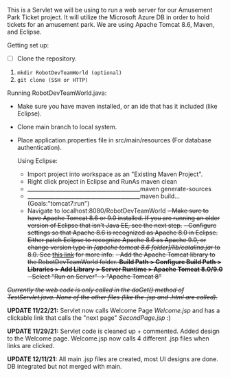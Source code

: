This is a Servlet we will be using to run a web server for our Amusement Park Ticket project. It will utilize the Microsoft Azure DB in order to hold tickets for an amusement park. We are using Apache Tomcat 8.6, Maven, and Eclipse.

Getting set up:
- [ ] Clone the repository.

1. `mkdir RobotDevTeamWorld (optional)`
2. `git clone (SSH or HTTP)`

Running RobotDevTeamWorld.java:
- Make sure you have maven installed, or an ide that has it included (like Eclipse).
- Clone main branch to local system.
- Place application.properties file in src/main/resources (For database authentication).

	Using Eclipse:
	- Import project into workspace as an "Existing Maven Project".
	- Right click project in Eclipse and RunAs maven clean
	- _________________________________________maven generate-sources
	- _________________________________________maven build... (Goals:"tomcat7:run")
	- Navigate to localhost:8080/RobotDevTeamWorld
~~- Make sure to have Apache Tomcat 8.6 or 9.0 installed. If you are running an older version of Eclipse that isn't Java EE, see the next step.~~
~~- Configure settings so that Apache 8.6 is recognized as Apache 8.0 in Eclipse. Either patch Eclipse to recognize Apache 8.6 as Apache 9.0, or change version type in *[apache tomcat 8.6 folder]/lib/catalina.jar* to 8.0. See [this link](https://bugs.eclipse.org/bugs/attachment.cgi?id=262418&action=edit) for more info.~~
~~- Add the Apache Tomcat library to the RobotDevTeamWorld folder. **Build Path > Configure Build Path > Libraries > Add Library > Server Runtime > Apache Tomcat 8.0/9.0**~~
~~- Select "Run on Server" -> "Apache Tomcat 8"~~

~~*Currently the web code is only called in the doGet() method of TestServlet.java. None of the other files (like the .jsp and .html are called).*~~
 
**UPDATE 11/22/21:** Servlet now calls Welcome Page *Welcome.jsp* and has a clickable link that calls the "next page" *SecondPage.jsp* :)

**UPDATE 11/29/21:** Servlet code is cleaned up + commented. Added design to the Welcome page. Welcome.jsp now calls 4 different .jsp files when links are clicked.

**UPDATE 12/11/21:** All main .jsp files are created, most UI designs are done. DB integrated but not merged with main.
